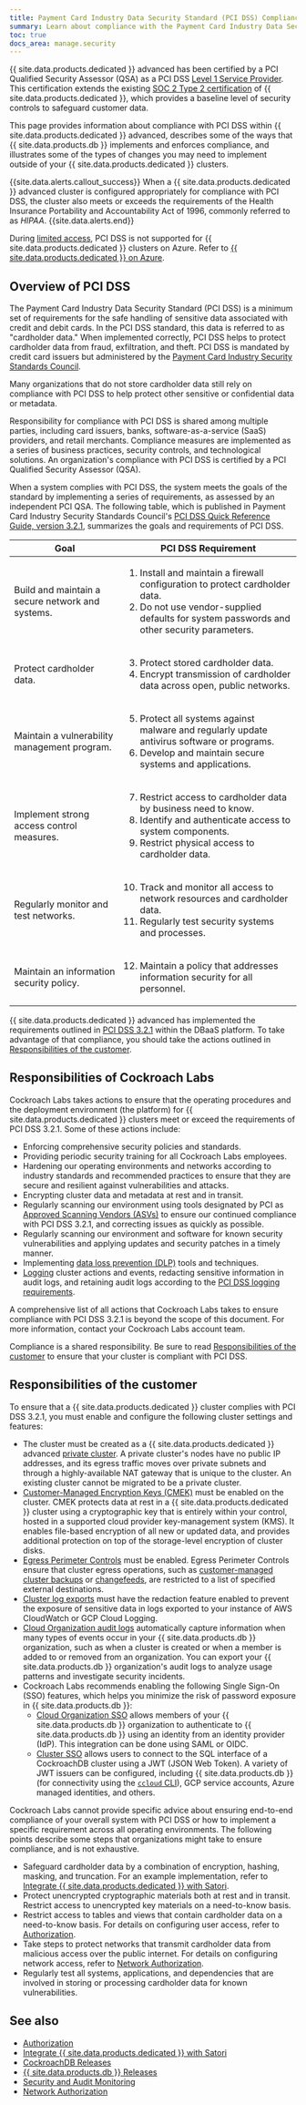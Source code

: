 ```yaml
---
title: Payment Card Industry Data Security Standard (PCI DSS) Compliance in CockroachDB Dedicated advanced
summary: Learn about compliance with the Payment Card Industry Data Security Standard (PCI DSS) for CockroachDB Dedicated advanced clusters.
toc: true
docs_area: manage.security
---
```


{{ site.data.products.dedicated }} advanced has been certified by a PCI Qualified Security Assessor (QSA) as a PCI DSS [Level 1 Service Provider](https://www.pcidssguide.com/what-are-pci-service-provider-compliance-levels/). This certification extends the existing [SOC 2 Type 2 certification](https://www.cockroachlabs.com/blog/soc-2-compliance-2/) of {{ site.data.products.dedicated }}, which provides a baseline level of security controls to safeguard customer data.

This page provides information about compliance with PCI DSS within {{ site.data.products.dedicated }} advanced, describes some of the ways that {{ site.data.products.db }} implements and enforces compliance, and illustrates some of the types of changes you may need to implement outside of your {{ site.data.products.dedicated }} clusters.

{{site.data.alerts.callout_success}}
When a {{ site.data.products.dedicated }} advanced cluster is configured appropriately for compliance with PCI DSS, the cluster also meets or exceeds the requirements of the Health Insurance Portability and Accountability Act of 1996, commonly referred to as _HIPAA_.
{{site.data.alerts.end}}

During [limited access](/docs/{{site.versions["stable"]}}/cockroachdb-feature-availability.html), PCI DSS is not supported for {{ site.data.products.dedicated }} clusters on Azure. Refer to [{{ site.data.products.dedicated }} on Azure](cockroachdb-dedicated-on-azure.html).

## Overview of PCI DSS

The Payment Card Industry Data Security Standard (PCI DSS) is a minimum set of requirements for the safe handling of sensitive data associated with credit and debit cards. In the PCI DSS standard, this data is referred to as "cardholder data." When implemented correctly, PCI DSS helps to protect cardholder data from fraud, exfiltration, and theft. PCI DSS is mandated by credit card issuers but administered by the [Payment Card Industry Security Standards Council](https://www.pcisecuritystandards.org/).

Many organizations that do not store cardholder data still rely on compliance with PCI DSS to help protect other sensitive or confidential data or metadata.

Responsibility for compliance with PCI DSS is shared among multiple parties, including card issuers, banks, software-as-a-service (SaaS) providers, and retail merchants. Compliance measures are implemented as a series of business practices, security controls, and technological solutions. An organization's compliance with PCI DSS is certified by a PCI Qualified Security Assessor (QSA).

When a system complies with PCI DSS, the system meets the goals of the standard by implementing a series of requirements, as assessed by an independent PCI QSA. The following table, which is published in Payment Card Industry Security Standards Council's [PCI DSS Quick Reference Guide, version 3.2.1](https://listings.pcisecuritystandards.org/documents/PCI_DSS-QRG-v3_2_1.pdf), summarizes the goals and requirements of PCI DSS.

<table>
<tgroup cols="2">
<thead>
<tr>
  <th>Goal</th>
  <th>PCI DSS Requirement</th>
</tr>
</thead>
<tbody>
<tr>
  <td>Build and maintain a secure network and systems.</td>
  <td><ol>
          <li>Install and maintain a firewall configuration to protect cardholder data.</li>
          <li>Do not use vendor-supplied defaults for system passwords and other security parameters.</li>
      </ol>
  </td>
</tr>
<tr>
  <td>Protect cardholder data.</td>
  <td><ol start="3">
        <li>Protect stored cardholder data.</li>
        <li>Encrypt transmission of cardholder data across open, public networks.</li>
      </ol>
  </td>
</tr>
<tr>
  <td>Maintain a vulnerability management program.</td>
  <td><ol start="5">
        <li>Protect all systems against malware and regularly update antivirus software or programs.</li>
        <li>Develop and maintain secure systems and applications.</li>
      </ol>
  </td>
</tr>
<tr>
  <td>Implement strong access control measures.</td>
  <td><ol start="7">
        <li>Restrict access to cardholder data by business need to know.</li>
        <li>Identify and authenticate access to system components.</li>
        <li>Restrict physical access to cardholder data.</li>
      </ol>
  </td>
</tr>
<tr>
  <td>Regularly monitor and test networks.</td>
  <td><ol start="10">
        <li>Track and monitor all access to network resources and cardholder data.</li>
        <li>Regularly test security systems and processes.</li>
      </ol>
  </td>
</tr>
<tr>
  <td>Maintain an information security policy.</td>
  <td><ol start="12">
        <li>Maintain a policy that addresses information security for all personnel.</li>
  </td>
</tr>
</tbody>
</tgroup>
</table>

{{ site.data.products.dedicated }} advanced has implemented the requirements outlined in [PCI DSS 3.2.1](https://listings.pcisecuritystandards.org/documents/SAQ_D_v3_Merchant.pdf) within the DBaaS platform. To take advantage of that compliance, you should take the actions outlined in [Responsibilities of the customer](#responsibilities-of-the-customer).

## Responsibilities of Cockroach Labs

Cockroach Labs takes actions to ensure that the operating procedures and the deployment environment (the platform) for {{ site.data.products.dedicated }} clusters meet or exceed the requirements of PCI DSS 3.2.1. Some of these actions include:

- Enforcing comprehensive security policies and standards.
- Providing periodic security training for all Cockroach Labs employees.
- Hardening our operating environments and networks according to industry standards and recommended practices to ensure that they are secure and resilient against vulnerabilities and attacks.
- Encrypting cluster data and metadata at rest and in transit.
- Regularly scanning our environment using tools designated by PCI as [Approved Scanning Vendors (ASVs)](https://www.pcidssguide.com/what-is-a-pci-approved-scanning-vendor-asv/) to ensure our continued compliance with PCI DSS 3.2.1, and correcting issues as quickly as possible.
- Regularly scanning our environment and software for known security vulnerabilities and applying updates and security patches in a timely manner.
- Implementing [data loss prevention (DLP)](https://pcidss.com/listing-category/data-loss-protection-dlp) tools and techniques.
- [Logging](cloud-org-audit-logs.html) cluster actions and events, redacting sensitive information in audit logs, and retaining audit logs according to the [PCI DSS logging requirements](https://listings.pcisecuritystandards.org/documents/Effective-Daily-Log-Monitoring-Guidance.pdf).

A comprehensive list of all actions that Cockroach Labs takes to ensure compliance with PCI DSS 3.2.1 is beyond the scope of this document. For more information, contact your Cockroach Labs account team.

Compliance is a shared responsibility. Be sure to read [Responsibilities of the customer](#responsibilities-of-the-customer) to ensure that your cluster is compliant with PCI DSS.

## Responsibilities of the customer

To ensure that a {{ site.data.products.dedicated }} cluster complies with PCI DSS 3.2.1, you must enable and configure the following cluster settings and features:

- The cluster must be created as a {{ site.data.products.dedicated }} advanced [private cluster](private-clusters.html). A private cluster's nodes have no public IP addresses, and its egress traffic moves over private subnets and through a highly-available NAT gateway that is unique to the cluster. An existing cluster cannot be migrated to be a private cluster.
- [Customer-Managed Encryption Keys (CMEK)](cmek.html) must be enabled on the cluster. CMEK protects data at rest in a {{ site.data.products.dedicated }} cluster using a cryptographic key that is entirely within your control, hosted in a supported cloud provider key-management system (KMS). It enables file-based encryption of all new or updated data, and provides additional protection on top of the storage-level encryption of cluster disks.
- [Egress Perimeter Controls](egress-perimeter-controls.html) must be enabled. Egress Perimeter Controls ensure that cluster egress operations, such as [customer-managed cluster backups](take-and-restore-customer-owned-backups.html) or [changefeeds](/docs/{{site.versions["stable"]}}/change-data-capture-overview.html), are restricted to a list of specified external destinations.
- [Cluster log exports](export-logs.html) must have the redaction feature enabled to prevent the exposure of sensitive data in logs exported to your instance of AWS CloudWatch or GCP Cloud Logging.
- [Cloud Organization audit logs](cloud-org-audit-logs.html) automatically capture information when many types of events occur in your {{ site.data.products.db }} organization, such as when a cluster is created or when a member is added to or removed from an organization. You can export your {{ site.data.products.db }} organization's audit logs to analyze usage patterns and investigate security incidents.
- Cockroach Labs recommends enabling the following Single Sign-On (SSO) features, which helps you minimize the risk of password exposure in {{ site.data.products.db }}:
  - [Cloud Organization SSO](configure-cloud-org-sso.html) allows members of your {{ site.data.products.db }} organization to authenticate to {{ site.data.products.db }} using an identity from an identity provider (IdP). This integration can be done using SAML or OIDC.
  - [Cluster SSO](cloud-sso-sql.html) allows users to connect to the SQL interface of a CockroachDB cluster using a JWT (JSON Web Token). A variety of JWT issuers can be configured, including {{ site.data.products.db }} (for connectivity using the [`ccloud` CLI](ccloud-get-started.html)), GCP service accounts, Azure managed identities, and others.

Cockroach Labs cannot provide specific advice about ensuring end-to-end compliance of your overall system with PCI DSS or how to implement a specific requirement across all operating environments. The following points describe some steps that organizations might take to ensure compliance, and is not exhaustive.

- Safeguard cardholder data by a combination of encryption, hashing, masking, and truncation. For an example implementation, refer to [Integrate {{ site.data.products.dedicated }} with Satori](/docs/{{site.versions["stable"]}}/satori-integration.html).
- Protect unencrypted cryptographic materials both at rest and in transit. Restrict access to unencrypted key materials on a need-to-know basis.
- Restrict access to tables and views that contain cardholder data on a need-to-know basis. For details on configuring user access, refer to [Authorization](/docs/{{site.versions["stable"]}}/authorization.html).
- Take steps to protect networks that transmit cardholder data from malicious access over the public internet. For details on configuring network access, refer to [Network Authorization](network-authorization.html).
- Regularly test all systems, applications, and dependencies that are involved in storing or processing cardholder data for known vulnerabilities.

## See also

- [Authorization](/docs/{{site.versions["stable"]}}/authorization.html)
- [Integrate {{ site.data.products.dedicated }} with Satori](/docs/{{site.versions["stable"]}}/satori-integration.html)
- [CockroachDB Releases](/docs/releases/index.html)
- [{{ site.data.products.db }} Releases](/docs/releases/cloud.html)
- [Security and Audit Monitoring](/docs/{{site.versions["stable"]}}/logging-use-cases.html#security-and-audit-monitoring)
- [Network Authorization](network-authorization.html)
